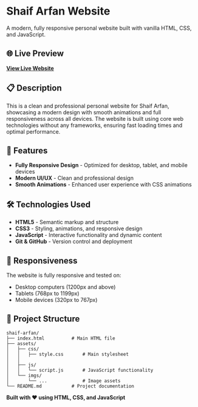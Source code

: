 # Shaif Arfan Website

A modern, fully responsive personal website built with vanilla HTML, CSS, and JavaScript.

## 🌐 Live Preview

**[View Live Website](https://brahimdjelid.github.io/shaif-arfan/)**

## 📋 Description

This is a clean and professional personal website for Shaif Arfan, showcasing a modern design with smooth animations and full responsiveness across all devices. The website is built using core web technologies without any frameworks, ensuring fast loading times and optimal performance.

## 🚀 Features

- **Fully Responsive Design** - Optimized for desktop, tablet, and mobile devices
- **Modern UI/UX** - Clean and professional design
- **Smooth Animations** - Enhanced user experience with CSS animations

## 🛠️ Technologies Used

- **HTML5** - Semantic markup and structure
- **CSS3** - Styling, animations, and responsive design
- **JavaScript** - Interactive functionality and dynamic content
- **Git & GitHub** - Version control and deployment

## 📱 Responsiveness

The website is fully responsive and tested on:
- Desktop computers (1200px and above)
- Tablets (768px to 1199px)
- Mobile devices (320px to 767px)

## 📁 Project Structure

```
shaif-arfan/
├── index.html          # Main HTML file
├── assets/
│   ├── css/
│   │   ├── style.css       # Main stylesheet
│   │ 
│   ├── js/
│   │   └── script.js       # JavaScript functionality
│   └── imgs/
│       └── ...             # Image assets
└── README.md           # Project documentation
```

**Built with ❤️ using HTML, CSS, and JavaScript**
